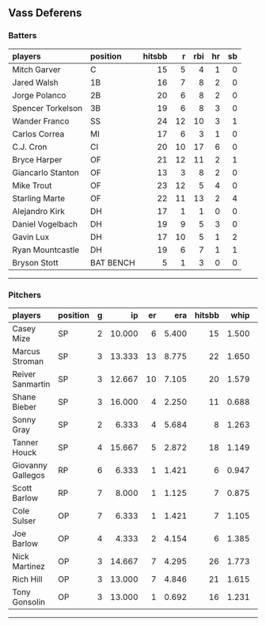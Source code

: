 ## Vass Deferens

### Batters

 
|players           |position  | hitsbb|  r| rbi| hr| sb| 
|:-----------------|:---------|------:|--:|---:|--:|--:| 
|Mitch Garver      |C         |     15|  5|   4|  1|  0| 
|Jared Walsh       |1B        |     16|  7|   8|  2|  0| 
|Jorge Polanco     |2B        |     20|  6|   8|  2|  0| 
|Spencer Torkelson |3B        |     19|  6|   8|  3|  0| 
|Wander Franco     |SS        |     24| 12|  10|  3|  1| 
|Carlos Correa     |MI        |     17|  6|   3|  1|  0| 
|C.J. Cron         |CI        |     20| 10|  17|  6|  0| 
|Bryce Harper      |OF        |     21| 12|  11|  2|  1| 
|Giancarlo Stanton |OF        |     13|  3|   8|  2|  0| 
|Mike Trout        |OF        |     23| 12|   5|  4|  0| 
|Starling Marte    |OF        |     22| 11|  13|  2|  4| 
|Alejandro Kirk    |DH        |     17|  1|   1|  0|  0| 
|Daniel Vogelbach  |DH        |     19|  9|   5|  3|  0| 
|Gavin Lux         |DH        |     17| 10|   5|  1|  2| 
|Ryan Mountcastle  |DH        |     19|  6|   7|  1|  1| 
|Bryson Stott      |BAT BENCH |      5|  1|   3|  0|  0| 


* * *

### Pitchers

 
|players           |position |  g|     ip| er|   era| hitsbb|  whip| so|  w| sv| 
|:-----------------|:--------|--:|------:|--:|-----:|------:|-----:|--:|--:|--:| 
|Casey Mize        |SP       |  2| 10.000|  6| 5.400|     15| 1.500|  4|  0|  0| 
|Marcus Stroman    |SP       |  3| 13.333| 13| 8.775|     22| 1.650| 14|  0|  0| 
|Reiver Sanmartin  |SP       |  3| 12.667| 10| 7.105|     20| 1.579|  8|  0|  0| 
|Shane Bieber      |SP       |  3| 16.000|  4| 2.250|     11| 0.688| 16|  1|  0| 
|Sonny Gray        |SP       |  2|  6.333|  4| 5.684|      8| 1.263|  5|  0|  0| 
|Tanner Houck      |SP       |  4| 15.667|  5| 2.872|     18| 1.149| 13|  1|  0| 
|Giovanny Gallegos |RP       |  6|  6.333|  1| 1.421|      6| 0.947|  5|  0|  4| 
|Scott Barlow      |RP       |  7|  8.000|  1| 1.125|      7| 0.875|  7|  1|  1| 
|Cole Sulser       |OP       |  7|  6.333|  1| 1.421|      7| 1.105|  6|  0|  0| 
|Joe Barlow        |OP       |  4|  4.333|  2| 4.154|      6| 1.385|  7|  1|  0| 
|Nick Martinez     |OP       |  3| 14.667|  7| 4.295|     26| 1.773| 13|  0|  0| 
|Rich Hill         |OP       |  3| 13.000|  7| 4.846|     21| 1.615|  7|  0|  0| 
|Tony Gonsolin     |OP       |  3| 13.000|  1| 0.692|     16| 1.231|  8|  1|  0| 


* * *


